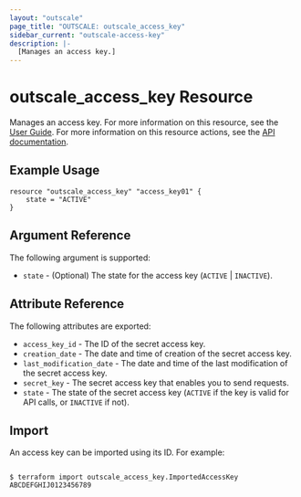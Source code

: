 ```yaml
---
layout: "outscale"
page_title: "OUTSCALE: outscale_access_key"
sidebar_current: "outscale-access-key"
description: |-
  [Manages an access key.]
---
```


# outscale_access_key Resource

Manages an access key.
For more information on this resource, see the [User Guide](https://wiki.outscale.net/display/EN/About+Access+Keys).
For more information on this resource actions, see the [API documentation](https://docs.outscale.com/api#3ds-outscale-api-accesskey).

## Example Usage

```hcl
resource "outscale_access_key" "access_key01" {
    state = "ACTIVE"
}
```

## Argument Reference

The following argument is supported:

* `state` - (Optional) The state for the access key (`ACTIVE` | `INACTIVE`).

## Attribute Reference

The following attributes are exported:

* `access_key_id` - The ID of the secret access key.
* `creation_date` - The date and time of creation of the secret access key.
* `last_modification_date` - The date and time of the last modification of the secret access key.
* `secret_key` - The secret access key that enables you to send requests.
* `state` - The state of the secret access key (`ACTIVE` if the key is valid for API calls, or `INACTIVE` if not).

## Import

An access key can be imported using its ID. For example:

```console

$ terraform import outscale_access_key.ImportedAccessKey ABCDEFGHIJ0123456789

```